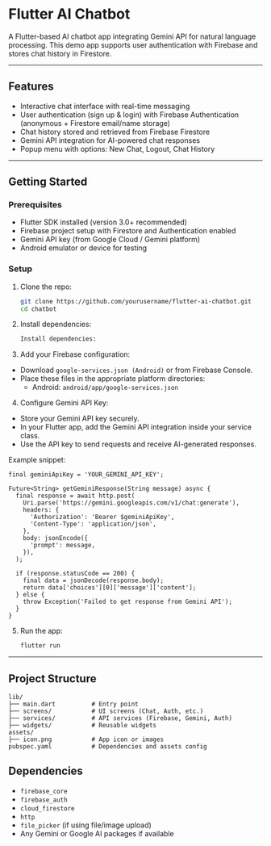 # Flutter AI Chatbot

A Flutter-based AI chatbot app integrating Gemini API for natural language processing. This demo app supports user authentication with Firebase and stores chat history in Firestore.

---

## Features

- Interactive chat interface with real-time messaging
- User authentication (sign up & login) with Firebase Authentication (anonymous + Firestore email/name storage)
- Chat history stored and retrieved from Firebase Firestore
- Gemini API integration for AI-powered chat responses
- Popup menu with options: New Chat, Logout, Chat History

---

## Getting Started

### Prerequisites

- Flutter SDK installed (version 3.0+ recommended)
- Firebase project setup with Firestore and Authentication enabled
- Gemini API key (from Google Cloud / Gemini platform)
- Android emulator or device for testing

### Setup

1. Clone the repo:
   ```bash
   git clone https://github.com/yourusername/flutter-ai-chatbot.git
   cd chatbot
   ```

2. Install dependencies:
   ```bash
   Install dependencies:
   ```

3. Add your Firebase configuration:
- Download ```google-services.json (Android)``` or from Firebase Console.
- Place these files in the appropriate platform directories:
    - Android: ```android/app/google-services.json```

4. Configure Gemini API Key:
- Store your Gemini API key securely.
- In your Flutter app, add the Gemini API integration inside your service class.
- Use the API key to send requests and receive AI-generated responses.

Example snippet:
```
final geminiApiKey = 'YOUR_GEMINI_API_KEY';

Future<String> getGeminiResponse(String message) async {
  final response = await http.post(
    Uri.parse('https://gemini.googleapis.com/v1/chat:generate'),
    headers: {
      'Authorization': 'Bearer $geminiApiKey',
      'Content-Type': 'application/json',
    },
    body: jsonEncode({
      'prompt': message,
    }),
  );

  if (response.statusCode == 200) {
    final data = jsonDecode(response.body);
    return data['choices'][0]['message']['content'];
  } else {
    throw Exception('Failed to get response from Gemini API');
  }
}
```

5. Run the app:
   ```bash
   flutter run
   ```

---

## Project Structure

```
lib/
├── main.dart          # Entry point
├── screens/           # UI screens (Chat, Auth, etc.)
├── services/          # API services (Firebase, Gemini, Auth)
├── widgets/           # Reusable widgets
assets/
├── icon.png           # App icon or images
pubspec.yaml           # Dependencies and assets config

```

## Dependencies
- ```firebase_core```
- ```firebase_auth```
- ```cloud_firestore```
- ```http```
- ```file_picker``` (if using file/image upload)
- Any Gemini or Google AI packages if available